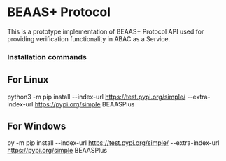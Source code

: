 # BEAAS+ Protocol
This is a prototype implementation of BEAAS+ Protocol API used for providing verification functionality in ABAC as a Service.

### Installation commands
## For Linux
python3 -m pip install --index-url https://test.pypi.org/simple/ --extra-index-url https://pypi.org/simple BEAASPlus
## For Windows
py -m pip install --index-url https://test.pypi.org/simple/ --extra-index-url https://pypi.org/simple BEAASPlus
